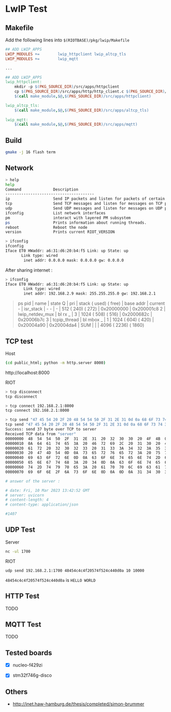 # LwIP Test


## Makefile

Add the following lines into `$(RIOTBASE)/pkg/lwip/Makefile`

```makefile
## ADD LWIP_APPS                       
LWIP_MODULES +=        lwip_httpclient lwip_altcp_tls
LWIP_MODULES +=        lwip_mqtt

...

## ADD LWIP_APPS
lwip_httpclient:
	mkdir -p $(PKG_SOURCE_DIR)/src/apps/httpclient
	cp $(PKG_SOURCE_DIR)/src/apps/http/http_client.c $(PKG_SOURCE_DIR)/src/apps/httpclient
	$(call make_module,$@,$(PKG_SOURCE_DIR)/src/apps/httpclient)

lwip_altcp_tls:
	$(call make_module,$@,$(PKG_SOURCE_DIR)/src/apps/altcp_tls)
	
lwip_mqtt:
	$(call make_module,$@,$(PKG_SOURCE_DIR)/src/apps/mqtt)
```


## Build

```bash
gmake -j 16 flash term
```

## Network

```bash
> help
help
Command              Description
---------------------------------------
ip                   Send IP packets and listen for packets of certain type
tcp                  Send TCP messages and listen for messages on TCP port
udp                  Send UDP messages and listen for messages on UDP port
ifconfig             List network interfaces
pm                   interact with layered PM subsystem
ps                   Prints information about running threads.
reboot               Reboot the node
version              Prints current RIOT_VERSION

> ifconfig
ifconfig
Iface ET0 HWaddr: a6:31:d6:20:b4:f5 Link: up State: up
       Link type: wired
        inet addr: 0.0.0.0 mask: 0.0.0.0 gw: 0.0.0.0
```
After sharing internet :

```bash
> ifconfig
Iface ET0 HWaddr: a6:31:d6:20:b4:f5 Link: up State: up
        Link type: wired
        inet addr: 192.168.2.9 mask: 255.255.255.0 gw: 192.168.2.1
```

> ps
	pid | name                 | state    Q | pri | stack  ( used) ( free) | base addr  | current     
	  - | isr_stack            | -        - |   - |    512 (  240) (  272) | 0x20000000 | 0x200001c8
	  2 | lwip_netdev_mux      | bl rx    _ |   3 |   1024 (  508) (  516) | 0x2000682c | 0x20006b7c 
	  3 | tcpip_thread         | bl mbox  _ |   1 |   1024 (  604) (  420) | 0x20004a90 | 0x20004da4 
	    | SUM                  |            |     |   4096 ( 2236) ( 1860)


## TCP test

Host
```bash
(cd public_html; python -m http.server 8000)
```

http://localhost:8000

RIOT

```bash
> tcp disconnect
tcp disconnect

> tcp connect 192.168.2.1:8000
tcp connect 192.168.2.1:8000

> tcp send "47 45 54 20 2F 20 48 54 54 50 2F 31 2E 31 0d 0a 68 6F 73 74 3A 20 31 37 32 2E 32 30 2E 31 30 2E 36 0d 0a 0d 0a"
tcp send "47 45 54 20 2F 20 48 54 54 50 2F 31 2E 31 0d 0a 68 6F 73 74 3A 20 31 37 32 2E 32 30 2E 31 30 2E 36 0d 0a 0d 0a"
Success: send 37 byte over TCP to server
Received TCP data from "server"
00000000  48  54  54  50  2F  31  2E  31  20  32  30  30  20  4F  4B  0D
00000010  0A  64  61  74  65  3A  20  46  72  69  2C  20  31  30  20  4D
00000020  61  72  20  32  30  32  33  20  31  33  3A  34  32  3A  35  32
00000030  20  47  4D  54  0D  0A  73  65  72  76  65  72  3A  20  75  76
00000040  69  63  6F  72  6E  0D  0A  63  6F  6E  74  65  6E  74  2D  6C
00000050  65  6E  67  74  68  3A  20  34  0D  0A  63  6F  6E  74  65  6E
00000060  74  2D  74  79  70  65  3A  20  61  70  70  6C  69  63  61  74
00000070  69  6F  6E  2F  6A  73  6F  6E  0D  0A  0D  0A  31  34  30  37

# answer of the server :

# date: Fri, 10 Mar 2023 13:42:52 GMT
# server: uvicorn
# content-length: 4
# content-type: application/json

#1407
```


## UDP Test

Server
```bash
nc -ul 1700
```

RIOT
```
udp send 192.168.2.1:1700 48454c4c4f20574f524c440d0a 10 10000
```

`48454c4c4f20574f524c440d0a` is `HELLO WORLD`


## HTTP Test
TODO

## MQTT Test
TODO



## Tested boards

* [x] nucleo-f429zi
* [x] stm32f746g-disco


## Others
* http://inet.haw-hamburg.de/thesis/completed/simon-brummer

